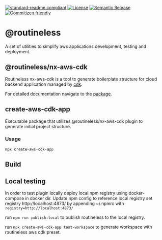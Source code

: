 [![standard-readme compliant](https://img.shields.io/badge/standard--readme-OK-green.svg?style=flat-square)](https://github.com/RichardLitt/standard-readme)
[![License](https://img.shields.io/npm/l/nx.svg?style=flat-square)]()
[![Semantic Release](https://img.shields.io/badge/%20%20%F0%9F%93%A6%F0%9F%9A%80-semantic--release-e10079.svg?style=flat-square)]()
[![Commitizen friendly](https://img.shields.io/badge/commitizen-friendly-brightgreen.svg)](http://commitizen.github.io/cz-cli/)

# @routineless

A set of utilities to simplify aws applications development, testing and deployment.

## @routineless/nx-aws-cdk

Routineless nx-aws-cdk is a tool to generate boilerplate structure for cloud backend application managed by [cdk](https://github.com/aws/aws-cdk).

For detailed documentation navigate to the [package](packages/nx-plugin/README.md).

## create-aws-cdk-app

Executable package that utilizes @routineless/nx-aws-cdk plugin to generate initial project structure.

### Usage

```shell
npx create-aws-cdk-app
```

## Build

## Local testing

In order to test plugin locally deploy local npm registry using docker-compose in docker dir.
Update npm config to reference local registry set registry http://localhost:4873/ by appending ~/.npmrc with `registry=http://localhost:4873/`

run `npm run publish:local` to publish routineless to the local registry.

run `npx create-aws-cdk-app test-workspace` to generate workspace with routineless aws cdk preset.
